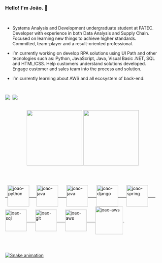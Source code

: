 ### Hello! I'm João. 🤖

<br>

- Systems Analysis and Development undergraduate student at FATEC. Developer with experience in both Data Analysis and Supply Chain. Focused on learning new things to achieve higher standards. Committed, team-player and a result-oriented professional.

- I’m currently working on develop RPA solutions using UI Path and other tecnologies such as: Python, JavaScript, Java, Visual Basic .NET, SQL and HTML/CSS. Help customers understand solutions developed. Engage customer and sales team into the process and solution.

- I’m currently learning about AWS and all ecosystem of back-end.

<div style="display: inline_block"><br>
     
<a href = "mailto:peerezjoao1@gmail.com"><img src="https://img.shields.io/badge/-Gmail-%23333?style=for-the-badge&logo=gmail&logoColor=white" target="_blank"></a>&nbsp;
  <a href="https://www.linkedin.com/in/joaovitorperez/" target="_blank"><img src="https://img.shields.io/badge/-LinkedIn-%230077B5?style=for-the-badge&logo=linkedin&logoColor=white" target="_blank"></a>&nbsp;
 
</div>


<br>

<div align="center">
  <a href="https://github.com/peerezjoao">
  <img height="180em" src="https://github-readme-stats.vercel.app/api?username=peerezjoao&show_icons=true&theme=blueberry&include_all_commits=true&count_private=true"/>
  <img height="180em" src="https://github-readme-stats.vercel.app/api/top-langs/?username=peerezjoao&layout=compact&langs_count=7&theme=blueberry"/>
</div>

##
  
<div
  style="display: inline_block"><br>
  

  &nbsp;&nbsp;<img align="center" alt="joao-python" height="70" width="70" src="https://cdn.jsdelivr.net/gh/devicons/devicon/icons/python/python-original.svg">&nbsp;&nbsp;&nbsp;&nbsp;&nbsp;
  <img align="center" alt="joao-java" height="70" width="70" src="https://cdn.jsdelivr.net/gh/devicons/devicon/icons/java/java-original-wordmark.svg">&nbsp;&nbsp;&nbsp;&nbsp;&nbsp;&nbsp;
     <img align="center" alt="joao-java" height="70" width="70" src="https://cdn.jsdelivr.net/gh/devicons/devicon/icons/kotlin/kotlin-original-wordmark.svg">&nbsp;&nbsp;&nbsp;&nbsp;&nbsp;&nbsp;
  <img align="center" alt="joao-django" height="70" width="70" src="https://cdn.jsdelivr.net/gh/devicons/devicon/icons/django/django-plain-wordmark.svg">&nbsp;&nbsp;&nbsp;&nbsp;&nbsp;&nbsp;
  <img align="center" alt="joao-spring" height="70" width="70" src="https://cdn.jsdelivr.net/gh/devicons/devicon/icons/spring/spring-original-wordmark.svg">&nbsp;&nbsp;&nbsp;&nbsp;&nbsp;&nbsp;
  <img align="center" alt="joao-sql" height="70" width="70" src="https://cdn.jsdelivr.net/gh/devicons/devicon/icons/postgresql/postgresql-original-wordmark.svg">&nbsp;&nbsp;&nbsp;&nbsp;&nbsp;&nbsp;
  <img align="center" alt="joao-git" height="70" width="70" src="https://cdn.jsdelivr.net/gh/devicons/devicon/icons/git/git-plain-wordmark.svg">&nbsp;&nbsp;&nbsp;&nbsp;&nbsp;&nbsp;
  <img align="center" alt="joao-aws" height="70" width="70" src="https://cdn.jsdelivr.net/gh/devicons/devicon/icons/docker/docker-original-wordmark.svg">&nbsp;&nbsp;&nbsp;&nbsp;&nbsp;&nbsp;
  <img align="center" alt="joao-aws" height="90" width="90" src="https://cdn.jsdelivr.net/gh/devicons/devicon/icons/amazonwebservices/amazonwebservices-original-wordmark.svg">&nbsp;
  
  

  
</div>

<br>

##

<div> 
 
  ![Snake animation](https://github.com/peerezjoao/peerezjoao/blob/output/github-contribution-grid-snake.svg)
  
</div>

<br>



